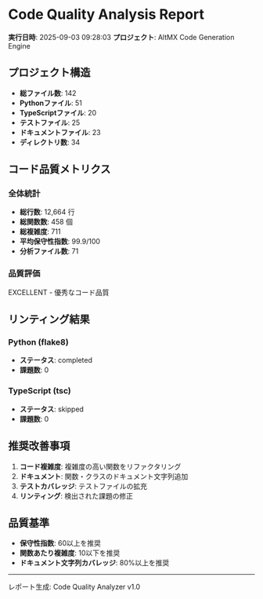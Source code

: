 
# Code Quality Analysis Report

**実行日時**: 2025-09-03 09:28:03
**プロジェクト**: AltMX Code Generation Engine

## プロジェクト構造

- **総ファイル数**: 142
- **Pythonファイル**: 51
- **TypeScriptファイル**: 20
- **テストファイル**: 25
- **ドキュメントファイル**: 23
- **ディレクトリ数**: 34

## コード品質メトリクス

### 全体統計
- **総行数**: 12,664 行
- **総関数数**: 458 個
- **総複雑度**: 711
- **平均保守性指数**: 99.9/100
- **分析ファイル数**: 71

### 品質評価
EXCELLENT - 優秀なコード品質

## リンティング結果

### Python (flake8)
- **ステータス**: completed
- **課題数**: 0

### TypeScript (tsc)
- **ステータス**: skipped
- **課題数**: 0

## 推奨改善事項

1. **コード複雑度**: 複雑度の高い関数をリファクタリング
2. **ドキュメント**: 関数・クラスのドキュメント文字列追加
3. **テストカバレッジ**: テストファイルの拡充
4. **リンティング**: 検出された課題の修正

## 品質基準

- **保守性指数**: 60以上を推奨
- **関数あたり複雑度**: 10以下を推奨
- **ドキュメント文字列カバレッジ**: 80%以上を推奨

---
レポート生成: Code Quality Analyzer v1.0
